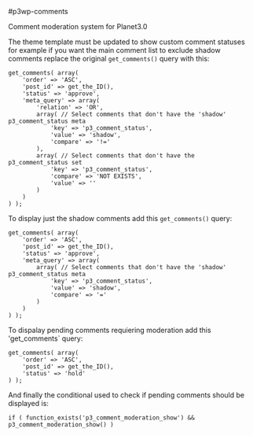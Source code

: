 #p3wp-comments

Comment moderation system for Planet3.0

The theme template must be updated to show custom comment statuses for example if you want the main comment list to exclude shadow comments replace the original `get_comments()` query with this:

    get_comments( array( 
        'order' => 'ASC',
        'post_id' => get_the_ID(),
        'status' => 'approve',
        'meta_query' => array(
            'relation' => 'OR',
            array( // Select comments that don't have the 'shadow' p3_comment_status meta
                'key' => 'p3_comment_status',
                'value' => 'shadow',
                'compare' => '!='
            ),
            array( // Select comments that don't have the p3_comment_status set
                'key' => 'p3_comment_status',
                'compare' => 'NOT EXISTS',
                'value' => ''
            )
        )
    ) );

To display just the shadow comments add this `get_comments()` query:

    get_comments( array( 
        'order' => 'ASC',
        'post_id' => get_the_ID(),
        'status' => 'approve',
        'meta_query' => array(
            array( // Select comments that don't have the 'shadow' p3_comment_status meta
                'key' => 'p3_comment_status',
                'value' => 'shadow',
                'compare' => '='
            )
        )
    ) );

To dispalay pending comments requiering moderation add this 'get_comments` query:

    get_comments( array( 
        'order' => 'ASC',
        'post_id' => get_the_ID(),
        'status' => 'hold'
    ) );

And finally the conditional used to check if pending comments should be displayed is:

    if ( function_exists('p3_comment_moderation_show') && p3_comment_moderation_show() )